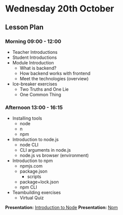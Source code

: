 # Wednesday 20th October

## Lesson Plan

### Morning 09:00 - 12:00

+ Teacher Introductions
+ Student Introductions
+ Module Introduction
  + What is backend?
  + How backend works with frontend
  + Meet the technologies (overview)
+ Ice-breaker exercises 
  + Two Truths and One Lie
  + One Common Thing

### Afternoon 13:00 - 16:15

+ Installing tools
  + node
  + n
  + npm
+ Introduction to node.js
  + node CLI
  + CLI arguments in node.js
  + node.js vs browser (environment)
+ Introduction to npm
  + npmjs.com
  + package.json
    + scripts
  + package+lock.json
  + npm CLI
+ Teambuilding exercises
  + Virtual Quiz

**Presentation:** [Introduction to Node](https://docs.google.com/presentation/d/1p6fMz1IyM6Zz_MNS1sREDj7lkez0G-KNHaCAEhds_SI/edit?usp=sharing) 
**Presentation:** [Npm](https://docs.google.com/presentation/d/1ZeR3VujCKimI6UhtkjYbaF-n969CR9RrEYU8JaniLpk/edit?usp=sharing) 
